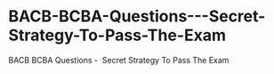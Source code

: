 # BACB-BCBA-Questions---Secret-Strategy-To-Pass-The-Exam
BACB BCBA Questions -  Secret Strategy To Pass The Exam
